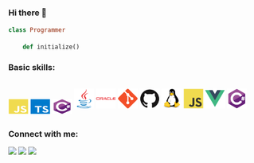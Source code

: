 ### Hi there 👋
```ruby 
class Programmer

	def initialize() 
```
<h3 align="left">Basic skills:</h3>
<div style="display: inline_block"><br>
  <img align="center" alt="Rafa-Js" height="30" width="40" src="https://raw.githubusercontent.com/devicons/devicon/master/icons/javascript/javascript-plain.svg">
  <img align="center" alt="Rafa-Ts" height="30" width="40" src="https://raw.githubusercontent.com/devicons/devicon/master/icons/typescript/typescript-plain.svg">
   <img align="center" alt="Rafa-Csharp" height="30" width="40" src="https://raw.githubusercontent.com/devicons/devicon/master/icons/csharp/csharp-original.svg">
  <a href="https://stackshare.io/java" target="_blank"><img src="https://github.com/devicons/devicon/raw/master/icons/java/java-original.svg" alt="java" width="40" height="40" /></a>
  <a href="https://stackshare.io/oracle" target="_blank"><img src="https://github.com/devicons/devicon/raw/master/icons/oracle/oracle-original.svg" alt="oracle" width="40" height="40" /></a>
  <a href="https://stackshare.io/git" target="_blank"><img src="https://github.com/devicons/devicon/raw/master/icons/git/git-original.svg" alt="git" width="40" height="40" /></a>
  <a href="https://stackshare.io/github" target="_blank"><img src="https://github.com/devicons/devicon/raw/master/icons/github/github-original.svg" alt="github" width="40" height="40" /></a>
  <a href="https://stackshare.io/linux" target="_blank"><img src="https://github.com/devicons/devicon/raw/master/icons/linux/linux-original.svg" alt="linux" width="40" height="40" /></a>
  <a href="https://stackshare.io/javascript" target="_blank"><img src="https://github.com/devicons/devicon/raw/master/icons/javascript/javascript-original.svg" alt="javascript" width="40" height="40" /></a>
  <a href="https://stackshare.io/vuejs" target="_blank"><img src="https://github.com/devicons/devicon/raw/master/icons/vuejs/vuejs-original.svg" alt="vuejs" width="40" height="40" /></a>
   <a href="https://stackshare.io/vuejs" target="_blank"><img src="https://raw.githubusercontent.com/devicons/devicon/master/icons/csharp/csharp-original.svg" alt="vuejs" width="40" height="40" /></a>

</div>


  ##

<div> 

  <p align="left">
    <h3 align="left">Connect with me:</h3>
     
  <a href="https://discord.com/channels/@alinecamargo7987" target="_blank"><img src="https://img.shields.io/badge/Discord-7289DA?style=for-the-badge&logo=discord&logoColor=white" target="_blank"></a> 
  <a href = "mailto:alineandradecintra@gmail.com"><img src="https://img.shields.io/badge/-Gmail-%23333?style=for-the-badge&logo=gmail&logoColor=white" target="_blank"></a>
  <a href="https://www.linkedin.com/in/aline-andrade-cintra-camargo-b4a195142/" target="_blank"><img src="https://img.shields.io/badge/-LinkedIn-%230077B5?style=for-the-badge&logo=linkedin&logoColor=white" target="_blank"></a> 
